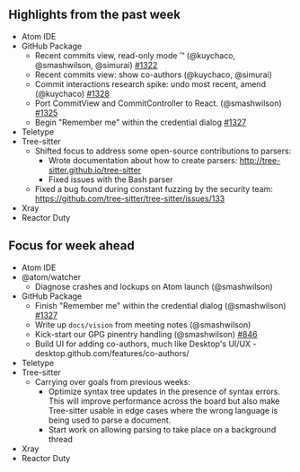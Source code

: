 ## Highlights from the past week

- Atom IDE
- GitHub Package
  - Recent commits view, read-only mode :tm: (@kuychaco, @smashwilson, @simurai) [#1322](https://github.com/atom/github/pull/1322)
  - Recent commits view: show co-authors (@kuychaco, @simurai)
  - Commit interactions research spike: undo most recent, amend (@kuychaco) [#1328](https://github.com/atom/github/pull/1328)
  - Port CommitView and CommitController to React. (@smashwilson) [#1325](https://github.com/atom/github/pull/1325)
  - Begin "Remember me" within the credential dialog [#1327](https://github.com/atom/github/pull/1327)
- Teletype
- Tree-sitter
  - Shifted focus to address some open-source contributions to parsers:
    - Wrote documentation about how to create parsers: http://tree-sitter.github.io/tree-sitter
    - Fixed issues with the Bash parser
  - Fixed a bug found during constant fuzzing by the security team: https://github.com/tree-sitter/tree-sitter/issues/133
- Xray
- Reactor Duty

## Focus for week ahead

- Atom IDE
- @atom/watcher
  - Diagnose crashes and lockups on Atom launch (@smashwilson)
- GitHub Package
  - Finish "Remember me" within the credential dialog (@smashwilson) [#1327](https://github.com/atom/github/pull/1327)
  - Write up `docs/vision` from meeting notes (@smashwilson)
  - Kick-start our GPG pinentry handling (@smashwilson) [#846](https://github.com/atom/github/pull/846)
  - Build UI for adding co-authors, much like Desktop's UI/UX - desktop.github.com/features/co-authors/
- Teletype
- Tree-sitter
  - Carrying over goals from previous weeks:
    - Optimize syntax tree updates in the presence of syntax errors. This will improve performance across the board but also make Tree-sitter usable in edge cases where the wrong language is being used to parse a document.
    - Start work on allowing parsing to take place on a background thread
- Xray
- Reactor Duty
